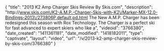 {
    "title": "2013 K2 Amp Charger Skis Review By Skis.com",
    "description": "http:\/\/www.skis.com\/K2-A.M.P.-Charger-Skis-with-K2\/Marker-MX-12.0-Bindings-2013\/273806P,default,pd.html  The New A.M.P. Charger has been redesigned this season with Rox Technology. The Charger is a perfect ski for fast advanced to expert skiers who like a",
    "videoid": "3766380",
    "date_created": "1411361181",
    "date_modified": "1418182011",
    "type": "captivate",
    "layout": "video",
    "url": "\/v\/2013-k2-amp-charger-skis-review-by-skis-com\/3766380"
}
